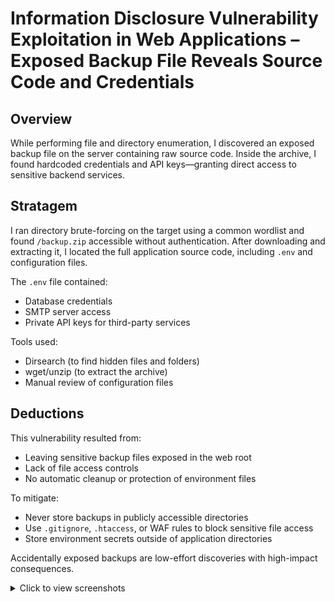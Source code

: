 # Information Disclosure Vulnerability Exploitation in Web Applications – Exposed Backup File Reveals Source Code and Credentials

## Overview  
While performing file and directory enumeration, I discovered an exposed backup file on the server containing raw source code. Inside the archive, I found hardcoded credentials and API keys—granting direct access to sensitive backend services.

## Stratagem  
I ran directory brute-forcing on the target using a common wordlist and found `/backup.zip` accessible without authentication. After downloading and extracting it, I located the full application source code, including `.env` and configuration files.  

The `.env` file contained:
- Database credentials  
- SMTP server access  
- Private API keys for third-party services

Tools used:
- Dirsearch (to find hidden files and folders)
- wget/unzip (to extract the archive)
- Manual review of configuration files

## Deductions  
This vulnerability resulted from:
- Leaving sensitive backup files exposed in the web root
- Lack of file access controls
- No automatic cleanup or protection of environment files

To mitigate:
- Never store backups in publicly accessible directories
- Use `.gitignore`, `.htaccess`, or WAF rules to block sensitive file access
- Store environment secrets outside of application directories

Accidentally exposed backups are low-effort discoveries with high-impact consequences.


<details>
<summary>Click to view screenshots</summary>

**Screenshot 1: Error page revealing internal path**  
![Screenshot 1](<https://i.imgur.com/QJCjrnB.jpg>)

**Screenshot 2: Debug info exposed in response headers**  
![Screenshot 2](<https://i.imgur.com/zkfKLOt.jpg>)

**Screenshot 3: Sensitive email addresses leaked**  
![Screenshot 3](<https://i.imgur.com/S2cGjWq.jpg>)

</details>




